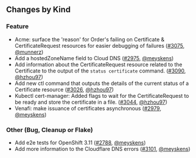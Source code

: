 ## Changes by Kind

### Feature

- Acme: surface the 'reason' for Order's failing on Certificate & CertificateRequest resources for easier debugging of failures ([#3075](https://github.com/jetstack/cert-manager/pull/3075), [@munnerz](https://github.com/munnerz))
- Add a hostedZoneName field to Cloud DNS ([#2975](https://github.com/jetstack/cert-manager/pull/2975), [@meyskens](https://github.com/meyskens))
- Add information about the CertificateRequest resource related to the Certificate to the output of the `status certificate` command. ([#3090](https://github.com/jetstack/cert-manager/pull/3090), [@hzhou97](https://github.com/hzhou97))
- Add new ctl command that outputs the details of the current status of a Certificate resource ([#3026](https://github.com/jetstack/cert-manager/pull/3026), [@hzhou97](https://github.com/hzhou97))
- Kubectl cert-manager: Added flags to wait for the CertificateRequest to be ready and store the certificate in a file. ([#3044](https://github.com/jetstack/cert-manager/pull/3044), [@hzhou97](https://github.com/hzhou97))
- Venafi: make issuance of certificates asynchronous ([#2979](https://github.com/jetstack/cert-manager/pull/2979), [@meyskens](https://github.com/meyskens))

### Other (Bug, Cleanup or Flake)

- Add e2e tests for OpenShift 3.11 ([#2788](https://github.com/jetstack/cert-manager/pull/2788), [@meyskens](https://github.com/meyskens))
- Add more information to the Cloudflare DNS errors ([#3101](https://github.com/jetstack/cert-manager/pull/3101), [@meyskens](https://github.com/meyskens))
